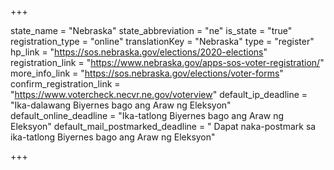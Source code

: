+++

state_name = "Nebraska"
state_abbreviation = "ne"
is_state = "true"
registration_type = "online"
translationKey = "Nebraska"
type = "register"
hp_link = "https://sos.nebraska.gov/elections/2020-elections"
registration_link = "https://www.nebraska.gov/apps-sos-voter-registration/"
more_info_link = "https://sos.nebraska.gov/elections/voter-forms"
confirm_registration_link = "https://www.votercheck.necvr.ne.gov/voterview"
default_ip_deadline = "Ika-dalawang  Biyernes bago ang Araw ng Eleksyon"
default_online_deadline = "Ika-tatlong Biyernes bago ang Araw ng Eleksyon"
default_mail_postmarked_deadline = " Dapat naka-postmark sa ika-tatlong Biyernes bago ang Araw ng Eleksyon"

+++